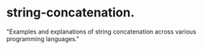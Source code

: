 # string-concatenation.
"Examples and explanations of string concatenation across various programming languages."
